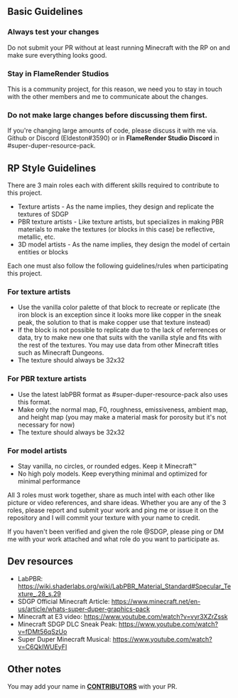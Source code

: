 ## Basic Guidelines
### Always test your changes
   Do not submit your PR without at least running Minecraft with the RP on and make sure everything looks good.

### Stay in FlameRender Studios
   This is a community project, for this reason, we need you to stay in touch with the other members and me to communicate about the changes.

### Do not make large changes before discussing them first.
   If you're changing large amounts of code, please discuss it with me via. Github or Discord (Eldeston#3590) or in **FlameRender Studio Discord** in #super-duper-resource-pack.

## RP Style Guidelines
   There are 3 main roles each with different skills required to contribute to this project.

   * Texture artists - As the name implies, they design and replicate the textures of SDGP
   * PBR texture artists - Like texture artists, but specializes in making PBR materials to make the textures (or blocks in this case) be reflective, metallic, etc.
   * 3D model artists - As the name implies, they design the model of certain entities or blocks

   Each one must also follow the following guidelines/rules when participating this project.

### For texture artists
   * Use the vanilla color palette of that block to recreate or replicate (the iron block is an exception since it looks more like copper in the sneak peak, the solution to that is make copper use that texture instead)
   * If the block is not possible to replicate due to the lack of referrences or data, try to make new one that suits with the vanilla style and fits with the rest of the textures. You may use data from other Minecraft titles such as Minecraft Dungeons.
   * The texture should always be 32x32

### For PBR texture artists
   * Use the latest labPBR format as #super-duper-resource-pack also uses this format.
   * Make only the normal map, F0, roughness, emissiveness, ambient map, and height map (you may make a material mask for porosity but it's not necessary for now)
   * The texture should always be 32x32

### For model artists
   * Stay vanilla, no circles, or rounded edges. Keep it Minecraft:tm:
   * No high poly models. Keep everything minimal and optimized for minimal performance

   All 3 roles must work together, share as much intel with each other like picture or video references, and share ideas. Whether you are any of the 3 roles, please report and submit your work and ping me or issue it on the repository and I will commit your texture with your name to credit.

   If you haven't been verified and given the role @SDGP, please ping or DM me with your work attached and what role do you want to participate as.

## Dev resources
   * LabPBR: https://wiki.shaderlabs.org/wiki/LabPBR_Material_Standard#Specular_Texture_.28_s.29
   * SDGP Official Minecraft Article: https://www.minecraft.net/en-us/article/whats-super-duper-graphics-pack
   * Minecraft at E3 video: https://www.youtube.com/watch?v=vyr3XZrZssk
   * Minecraft SDGP DLC Sneak Peak: https://www.youtube.com/watch?v=fDMt56qSzUo
   * Super Duper Minecraft Musical: https://www.youtube.com/watch?v=C6QkIWUEyFI

## Other notes
   You may add your name in [**CONTRIBUTORS**](CONTRIBUTORS.md) with your PR.